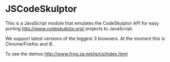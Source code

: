 JSCodeSkulptor
==============

This is a JavaScript module that emulates the CodeSkulptor API for easy porting http://www.codeskulptor.org/ projects to JavaScript.

We support latest versions of the biggest 3 browsers. At the moment this is Chrome/Firefox and IE.

To see the demos http://www.frog.za.net/js/cs/index.html
